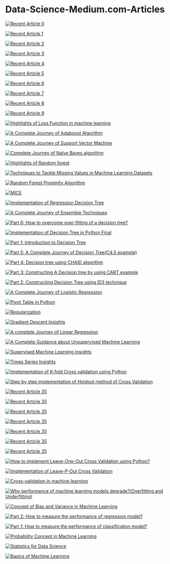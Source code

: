 # Data-Science-Medium.com-Articles
 <a target="_blank" href="https://github-readme-medium-recent-article.vercel.app/medium/@shubhingale/0"><img src="https://github-readme-medium-recent-article.vercel.app/medium/@shubhingale/0" alt="Recent Article 0"> 

 <a target="_blank" href="https://github-readme-medium-recent-article.vercel.app/medium/@shubhingale/1"><img src="https://github-readme-medium-recent-article.vercel.app/medium/@shubhingale/1" alt="Recent Article 1"> 

<a target="_blank" href="https://github-readme-medium-recent-article.vercel.app/medium/@shubhingale/2"><img src="https://github-readme-medium-recent-article.vercel.app/medium/@shubhingale/2" alt="Recent Article 2"> 

  <a target="_blank" href="https://github-readme-medium-recent-article.vercel.app/medium/@shubhingale/3"><img src="https://github-readme-medium-recent-article.vercel.app/medium/@shubhingale/3" alt="Recent Article 3"> 

 <a target="_blank" href="https://github-readme-medium-recent-article.vercel.app/medium/@shubhingale/4"><img src="https://github-readme-medium-recent-article.vercel.app/medium/@shubhingale/4" alt="Recent Article 4"> 

<a target="_blank" href="https://github-readme-medium-recent-article.vercel.app/medium/@shubhingale/5"><img src="https://github-readme-medium-recent-article.vercel.app/medium/@shubhingale/5" alt="Recent Article 5"> 

 <a target="_blank" href="https://github-readme-medium-recent-article.vercel.app/medium/@shubhingale/6"><img src="https://github-readme-medium-recent-article.vercel.app/medium/@shubhingale/6" alt="Recent Article 6"> 

 <a target="_blank" href="https://github-readme-medium-recent-article.vercel.app/medium/@shubhingale/7"><img src="https://github-readme-medium-recent-article.vercel.app/medium/@shubhingale/7" alt="Recent Article 7"> 

<a target="_blank" href="https://github-readme-medium-recent-article.vercel.app/medium/@shubhingale/8"><img src="https://github-readme-medium-recent-article.vercel.app/medium/@shubhingale/8" alt="Recent Article 8"> 

<a target="_blank" href="https://github-readme-medium-recent-article.vercel.app/medium/@shubhingale/9"><img src="https://github-readme-medium-recent-article.vercel.app/medium/@shubhingale/9" alt="Recent Article 9"> 
  
 <a target="_blank" href="https://medium.com/@shubhingale/highlights-of-loss-function-in-machine-learning-3b50834b49a"><img src="https://medium.com/@shubhingale/highlights-of-loss-function-in-machine-learning-3b50834b49a" alt="Highlights of Loss Function in machine learning"> 
  
  <a target="_blank" href="https://medium.com/@shubhingale/a-complete-journey-of-adaboost-algorithm-6df3da72e86"><img src="https://medium.com/@shubhingale/a-complete-journey-of-adaboost-algorithm-6df3da72e86" alt="A Complete Journey of Adaboost Algorithm"> 

<a target="_blank" href="https://medium.com/@shubhingale/a-complete-journey-of-support-vector-machine-23e0d7a3c478"><img src="https://medium.com/@shubhingale/a-complete-journey-of-support-vector-machine-23e0d7a3c478" alt="A Complete Journey of Support Vector Machine"> 

  <a target="_blank" href="https://medium.com/@shubhingale/complete-journey-of-na%C3%AFve-bayes-algorithm-c84d3981649b"><img src="https://medium.com/@shubhingale/complete-journey-of-na%C3%AFve-bayes-algorithm-c84d3981649b" alt="Complete Journey of Naïve Bayes algorithm"> 
  
 <a target="_blank" href="https://medium.com/@shubhingale/highlights-of-random-forest-f1d8583c0ab9"><img src="https://medium.com/@shubhingale/highlights-of-random-forest-f1d8583c0ab9" alt="Highlights of Random forest">
    
 <a target="_blank" href="https://medium.com/@shubhingale/techniques-to-tackle-missing-values-in-machine-learning-datasets-6d4244b59ada"><img src="https://medium.com/@shubhingale/techniques-to-tackle-missing-values-in-machine-learning-datasets-6d4244b59ada" alt="Techniques to Tackle Missing Values in Machine Learning Datasets">

 <a target="_blank" href="https://medium.com/@shubhingale/random-forest-proximity-algorithm-9e7d3b493630"><img src="https://medium.com/@shubhingale/random-forest-proximity-algorithm-9e7d3b493630" alt="Random Forest Proximity Algorithm">
  
 <a target="_blank" href="https://medium.com/@shubhingale/mice-2a0f68fcba1a"><img src="https://medium.com/@shubhingale/mice-2a0f68fcba1a" alt="MICE">
  
 <a target="_blank" href="https://medium.com/@shubhingale/implementation-of-regression-decision-tree-139c06c3bcd8"><img src="https://medium.com/@shubhingale/implementation-of-regression-decision-tree-139c06c3bcd8" alt="Implementation of Regression Decision Tree">
  
 <a target="_blank" href="https://medium.com/@shubhingale/a-complete-journey-of-ensemble-techniques-17ee7c21c132"><img src="https://medium.com/@shubhingale/a-complete-journey-of-ensemble-techniques-17ee7c21c132" alt="A Complete Journey of Ensemble Techniques">
  
 <a target="_blank" href="https://medium.com/@shubhingale/part-6-how-to-overcome-over-fitting-of-a-decision-tree-6cad5158f0a8"><img src="https://medium.com/@shubhingale/part-6-how-to-overcome-over-fitting-of-a-decision-tree-6cad5158f0a8" alt="Part 6: How to overcome over-fitting of a decision tree?">
  
 <a target="_blank" href="https://medium.com/@shubhingale/implementation-of-decision-tree-in-python-final-ebe01a499d01"><img src="https://medium.com/@shubhingale/implementation-of-decision-tree-in-python-final-ebe01a499d01" alt="Implementation of Decision Tree in Python Final">
  
 <a target="_blank" href="https://medium.com/@shubhingale/part-1-introduction-to-decision-tree-a0b3ed99ea3c"><img src="https://medium.com/@shubhingale/part-1-introduction-to-decision-tree-a0b3ed99ea3c" alt="Part 1: Introduction to Decision Tree">
    
 <a target="_blank" href="https://medium.com/@shubhingale/part-4-a-complete-journey-of-decision-tree-c4-5-example-84bb3c66dca8"><img src="https://medium.com/@shubhingale/part-4-a-complete-journey-of-decision-tree-c4-5-example-84bb3c66dca8" alt="Part 5: A Complete Journey of Decision Tree(C4.5 example)">
     
 <a target="_blank" href="https://medium.com/@shubhingale/part-3-decision-tree-using-chaid-algorithm-58b402b6d6a6"><img src="https://medium.com/@shubhingale/part-3-decision-tree-using-chaid-algorithm-58b402b6d6a6" alt="Part 4: Decision tree using CHAID algorithm">
      
 <a target="_blank" href="https://medium.com/@shubhingale/part-2-a-complete-journey-of-a-decision-tree-66dac3f65e74"><img src="https://medium.com/@shubhingale/part-2-a-complete-journey-of-a-decision-tree-66dac3f65e74" alt="Part 3: Constructing A Decision tree by using CART example">
   
 <a target="_blank" href="https://medium.com/@shubhingale/part-1-a-complete-journey-of-decision-tree-in-machine-learning-9e17eae4bb22"><img src="https://medium.com/@shubhingale/part-1-a-complete-journey-of-decision-tree-in-machine-learning-9e17eae4bb22" alt="Part 2: Constructing Decision Tree using ID3 technique">
    
 <a target="_blank" href="https://medium.com/@shubhingale/a-complete-journey-of-logistic-regression-334009a0df12"><img src="https://medium.com/@shubhingale/a-complete-journey-of-logistic-regression-334009a0df12" alt="A Complete Journey of Logistic Regression">
     
 <a target="_blank" href="https://medium.com/@shubhingale/pivot-table-in-python-25db041037cf"><img src="https://medium.com/@shubhingale/pivot-table-in-python-25db041037cf" alt="Pivot Table in Python">
      
 <a target="_blank" href="https://medium.com/@shubhingale/regularization-65d928fe69a8"><img src="https://medium.com/@shubhingale/regularization-65d928fe69a8" alt="Regularization">
       
 <a target="_blank" href="https://medium.com/@shubhingale/gradient-descent-insights-cc4a2b14d7e9"><img src="https://medium.com/@shubhingale/gradient-descent-insights-cc4a2b14d7e9" alt="Gradient Descent Insights">

<a target="_blank" href="https://medium.com/@shubhingale/a-complete-journey-of-linear-regression-67aef1362a7f"><img src="https://medium.com/@shubhingale/a-complete-journey-of-linear-regression-67aef1362a7f" alt="A complete Journey of Linear Regression"> 
 
 <a target="_blank" href="https://medium.com/@shubhingale/a-complete-guidance-about-unsupervised-machine-learning-a15251b7b2b6"><img src="https://medium.com/@shubhingale/a-complete-guidance-about-unsupervised-machine-learning-a15251b7b2b6" alt="A Complete Guidance about Unsupervised Machine Learning">
  
 <a target="_blank" href="https://medium.com/@shubhingale/supervised-machine-learning-insights-8954e1ba491d"><img src="https://medium.com/@shubhingale/supervised-machine-learning-insights-8954e1ba491d" alt="Supervised Machine Learning Insights">
  
 <a target="_blank" href="https://medium.com/@shubhingale/times-series-insights-ded955ee915"><img src="https://medium.com/@shubhingale/times-series-insights-ded955ee915" alt="Times Series Insights">
  
 <a target="_blank" href="https://medium.com/@shubhingale/implementation-of-k-fold-cross-validation-using-python-dc7a467e6519"><img src="https://medium.com/@shubhingale/implementation-of-k-fold-cross-validation-using-python-dc7a467e6519" alt="Implementation of K-fold Cross validation using Python">
  
 <a target="_blank" href="https://medium.com/@shubhingale/step-by-step-implementation-of-holdout-method-of-cross-validation-fd45c432e07a"><img src="https://medium.com/@shubhingale/step-by-step-implementation-of-holdout-method-of-cross-validation-fd45c432e07a" alt="Step by step implementation of Holdout method of Cross Validation">
  
 <a target="_blank" href="https://github-readme-medium-recent-article.vercel.app/medium/@shubhingale/35"><img src="https://github-readme-medium-recent-article.vercel.app/medium/@shubhingale/35" alt="Recent Article 35">
  
  <a target="_blank" href="https://github-readme-medium-recent-article.vercel.app/medium/@shubhingale/35"><img src="https://github-readme-medium-recent-article.vercel.app/medium/@shubhingale/35" alt="Recent Article 35">
  
 <a target="_blank" href="https://github-readme-medium-recent-article.vercel.app/medium/@shubhingale/35"><img src="https://github-readme-medium-recent-article.vercel.app/medium/@shubhingale/35" alt="Recent Article 35">
  
 <a target="_blank" href="https://github-readme-medium-recent-article.vercel.app/medium/@shubhingale/35"><img src="https://github-readme-medium-recent-article.vercel.app/medium/@shubhingale/35" alt="Recent Article 35">
  
 <a target="_blank" href="https://github-readme-medium-recent-article.vercel.app/medium/@shubhingale/35"><img src="https://github-readme-medium-recent-article.vercel.app/medium/@shubhingale/35" alt="Recent Article 35">
  
 <a target="_blank" href="https://github-readme-medium-recent-article.vercel.app/medium/@shubhingale/35"><img src="https://github-readme-medium-recent-article.vercel.app/medium/@shubhingale/35" alt="Recent Article 35">
  
 <a target="_blank" href="https://github-readme-medium-recent-article.vercel.app/medium/@shubhingale/35"><img src="https://github-readme-medium-recent-article.vercel.app/medium/@shubhingale/35" alt="Recent Article 35">
 
<a target="_blank" href="https://medium.com/@shubhingale/how-to-implement-leave-one-out-cross-validation-using-python-4c0f5cb07baa"><img src="https://medium.com/@shubhingale/how-to-implement-leave-one-out-cross-validation-using-python-4c0f5cb07baa" alt="How to implement Leave-One-Out Cross Validation using Python?"> 
 
<a target="_blank" href="https://medium.com/@shubhingale/implementation-of-leave-p-out-cross-validation-d713656e5119"><img src="https://medium.com/@shubhingale/implementation-of-leave-p-out-cross-validation-d713656e5119" alt="Implementation of Leave-P-Out Cross Validation"> 
 
<a target="_blank" href="https://medium.com/@shubhingale/cross-validation-13e3cec51de8"><img src="https://medium.com/@shubhingale/cross-validation-13e3cec51de8" alt="Cross-validation in machine learning"> 
 
<a target="_blank" href="https://medium.com/@shubhingale/why-performance-of-machine-learning-models-degrade-overfitting-and-underfitting-643a693bddbd"><img src="https://medium.com/@shubhingale/why-performance-of-machine-learning-models-degrade-overfitting-and-underfitting-643a693bddbd" alt="Why performance of machine learning models degrade?(Overfitting and Underfitting)"> 
 
<a target="_blank" href="https://medium.com/@shubhingale/concept-of-bias-and-variance-in-machine-learning-803e892273ed"><img src="https://medium.com/@shubhingale/concept-of-bias-and-variance-in-machine-learning-803e892273ed" alt="Concept of Bias and Variance in Machine Learning"> 
 
<a target="_blank" href="https://medium.com/@shubhingale/part-2-how-to-measure-the-performance-of-regression-model-c5ee92219bc5"><img src="https://medium.com/@shubhingale/part-2-how-to-measure-the-performance-of-regression-model-c5ee92219bc5" alt="Part 2: How to measure the performance of regression model?"> 
 
<a target="_blank" href="https://medium.com/@shubhingale/part-1-how-to-measure-performance-of-classification-model-7218ec4338a8"><img src="https://medium.com/@shubhingale/part-1-how-to-measure-performance-of-classification-model-7218ec4338a8" alt="Part 1: How to measure the performance of classification model?"> 
 
<a target="_blank" href="https://medium.com/@shubhingale/probability-concept-in-machine-learning-784960699b86"><img src="https://medium.com/@shubhingale/probability-concept-in-machine-learning-784960699b86" alt="Probability Concept in Machine Learning">
 
<a target="_blank" href="https://medium.com/@shubhingale/statistics-for-data-science-545484c0dbdc"><img src="https://medium.com/@shubhingale/statistics-for-data-science-545484c0dbdc" alt="Statistics for Data Science"> 
 
<a target="_blank" href="https://medium.com/@shubhingale/basics-of-machine-learning-282bfc267570"><img src="https://medium.com/@shubhingale/basics-of-machine-learning-282bfc267570" alt="Basics of Machine Learning"> 
